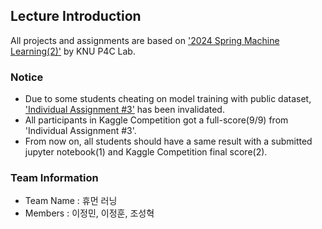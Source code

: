 ## Lecture Introduction
All projects and assignments are based on ['2024 Spring Machine Learning(2)'](https://knu-p4c-lab.github.io/lectures/bb2bca2d-537e-5332-82b1-cf8f07ca885b/) by KNU P4C Lab.
### Notice
- Due to some students cheating on model training with public dataset, ['Individual Assignment #3'](https://www.kaggle.com/competitions/2024-knu-ml-ind-asmt3) has been invalidated. 
- All participants in Kaggle Competition got a full-score(9/9) from 'Individual Assignment #3'.
- From now on, all students should have a same result with a submitted jupyter notebook(1) and Kaggle Competition final score(2).
### Team Information
- Team Name : 휴먼 러닝
- Members : 이정민, 이정훈, 조성혁
